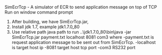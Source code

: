 SimEcrTcp - A simulator of ECR to send application message on top of TCP
Run on window command prompt
1. After building, we have SimEcrTcp.jar, 
2. Install jdk 1.7, example jdk1.7.0_80
3. Use relative path java path to run ..\jdk1.7.0_80\bin\java -jar SimEcrTcp.jar payment.txt localhost 8081 com3
   where
     -payment.txt is request application message to be sent out from SimEcrTcp.
     -localhost is target host ip
     -8081 target host tcp port
     -com3 RS232 port
